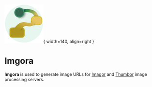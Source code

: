 
![Image title](assets/favicon.png){ width=140, align=right }
# Imgora

**Imgora** is used to generate image URLs for [Imagor](https://github.com/cshum/imagor) and [Thumbor](https://github.com/thumbor/thumbor) image processing servers.
